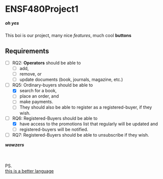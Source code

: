 # ENSF480Project1
##### oh yes

This boi is our project, many nice *features*, much cool __buttons__

>
>

## Requirements

- [ ] RQ2: **Operators** should be able to 
  - [ ] add, 
  - [ ] remove, or 
  - [ ] update 
  documents (book, journals, magazine, etc.)

- [ ] RQ5: Ordinary-buyers should be able to 
  - [x] search for a book, 
  - [ ] place an order, and 
  - [ ] make payments.
  - [ ] They should also be able to register as a registered-buyer, if they wish.

- [ ] RQ6: Registered-Buyers should be able to 
  - [x] have access to the promotions list that regularly will be updated and 
  - [ ] registered-buyers will be notified.

- [ ] RQ7: Registered-Buyers should be able to unsubscribe if they wish.

>
>

__*wowzers*__  
\
\
\
PS.\
[this is a better language](https://en.wikipedia.org/wiki/C%2B%2B)
